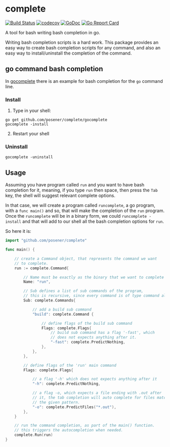 # complete

[![Build Status](https://travis-ci.org/posener/complete.svg?branch=master)](https://travis-ci.org/posener/complete)
[![codecov](https://codecov.io/gh/posener/complete/branch/master/graph/badge.svg)](https://codecov.io/gh/posener/complete)
[![GoDoc](https://godoc.org/github.com/posener/complete?status.svg)](http://godoc.org/github.com/posener/complete)
[![Go Report Card](https://goreportcard.com/badge/github.com/posener/complete)](https://goreportcard.com/report/github.com/posener/complete)

A tool for bash writing bash completion in go.

Writing bash completion scripts is a hard work. This package provides an easy way
to create bash completion scripts for any command, and also an easy way to install/uninstall
the completion of the command.

## go command bash completion

In [gocomplete](./gocomplete) there is an example for bash completion for the `go` command line.

### Install

1. Type in your shell:
```
go get github.com/posener/complete/gocomplete
gocomplete -install
```

2. Restart your shell

### Uninstall

```
gocomplete -uninstall
```

## Usage

Assuming you have program called `run` and you want to have bash completion
for it, meaning, if you type `run` then space, then press the `Tab` key,
the shell will suggest relevant complete options.

In that case, we will create a program called `runcomplete`, a go program,
with a `func main()` and so, that will make the completion of the `run`
program. Once the `runcomplete` will be in a binary form, we could 
`runcomplete -install` and that will add to our shell all the bash completion
options for `run`.

So here it is:

```go
import "github.com/posener/complete"

func main() {

	// create a Command object, that represents the command we want
	// to complete.
	run := complete.Command{

		// Name must be exactly as the binary that we want to complete
		Name: "run",

		// Sub defines a list of sub commands of the program,
		// this is recursive, since every command is of type command also.
		Sub: complete.Commands{

			// add a build sub command
			"build": complete.Command {

				// define flags of the build sub command
				Flags: complete.Flags{
					// build sub command has a flag '-fast', which
					// does not expects anything after it.
					"-fast": complete.PredictNothing,
				},
			},
		},

		// define flags of the 'run' main command
		Flags: complete.Flags{

			// a flag '-h' which does not expects anything after it
			"-h": complete.PredictNothing,

			// a flag -o, which expects a file ending with .out after
			// it, the tab completion will auto complete for files matching
			// the given pattern.
			"-o": complete.PredictFiles("*.out"),
		},
	}

	// run the command completion, as part of the main() function.
	// this triggers the autocompletion when needed.
	complete.Run(run)
}
```
